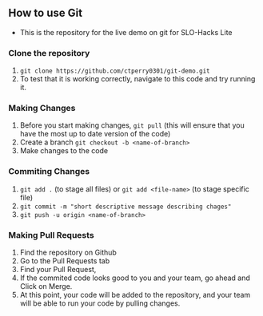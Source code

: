 ## How to use Git 
- This is the repository for the live demo on git for SLO-Hacks Lite

### Clone the repository
1. ``` git clone https://github.com/ctperry0301/git-demo.git ```
2. To test that it is working correctly, navigate to this code and try running it. 


### Making Changes
1. Before you start making changes, ```git pull``` (this will ensure that you have the most up to date version of the code)
2. Create a branch ```git checkout -b <name-of-branch>```
3. Make changes to the code 

### Commiting Changes
1. ```git add .``` (to stage all files) or ```git add <file-name>``` (to stage specific file)
2. ```git commit -m "short descriptive message describing chages"``` 
3. ```git push -u origin <name-of-branch>```

### Making Pull Requests
1. Find the repository on Github
1. Go to the Pull Requests tab
2. Find your Pull Request,
3. If the commited code looks good to you and your team, go ahead and Click on Merge.
4. At this point, your code will be added to the repository, and your team will be able to run your code by pulling changes.
